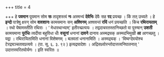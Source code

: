 +++
title = 4

+++
हे **पवमान** पूयमान सोम **सः** तादृशस्त्वं **नः** अस्मभ्यं **देवेभिः** देवैः सह **रद** प्रयच्छ । किं तत् उच्यते । हे **इन्दो** पात्रेषु क्षरन् सोम **वावशानः** कामयमानः सन् **अश्विनम्** अश्ववन्तं **रयिं** धनं प्रयच्छति । किंच **रथिरायताम्** । रथो येषामस्तीति रथिराः । ‘ मेधारथाभ्याम्' इतीरच्प्रत्ययः । तद्वदाचरतस्तानिच्छतो वा पुरुषान् **उशती** कामयमाना **पुरंधिः** त्वदीया बहुविधा धीः **वसूनां** धनानां **दावने** दानाय अस्मद्र्यक् अस्मदभिमुखी **आ** आगच्छतु । यद्वा । रथिरायितामिति धनानां विशेषणम् । बलवतां धनानामिति । अस्मद्र्यक् । 'विष्वग्देवयोश्च टेरद्र्यञ्चतावप्रत्यये । (पा. सू. ६. ३. ९२ ) इत्यद्र्यादेशः । अद्रिसध्र्योरन्तोदात्तत्वनिपातनात् ' उदात्तस्वरितयोर्यणः । इति स्वरितः ॥
